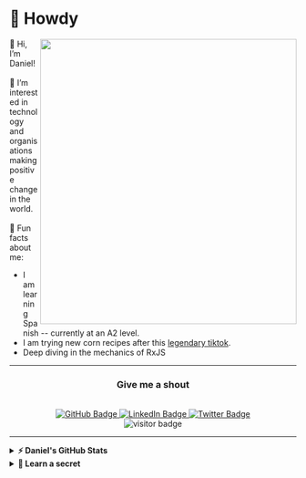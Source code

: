# 🤠 Howdy

<div id="header-photo">
  <img align="right" src="https://media0.giphy.com/media/7NoNw4pMNTvgc/giphy.gif" width="450" height="500"/>
</div>

👋 Hi, I’m Daniel! <br /><br />
👀 I’m interested in technology and organisations making positive change in the world. <br /><br />
💬 Fun facts about me:
- I am learning Spanish -- currently at an A2 level.
- I am trying new corn recipes after this [legendary tiktok](https://www.tiktok.com/@jamesmisg/video/7139096017277881606?lang=en).
- Deep diving in the mechanics of RxJS <br />

---

<div id="badges" align="center">
  <h3>Give me a shout</h3>
  <br />
  <a href="https://github.com/dmcfaddengalway">
    <img src="https://img.shields.io/badge/github-%2324292e.svg?&style=for-the-badge&logo=github&logoColor=white" alt="GitHub Badge"/>
  </a>
  <a href="https://www.linkedin.com/in/daniel-mcfadden/">
    <img src="https://img.shields.io/badge/LinkedIn-blue?style=for-the-badge&logo=linkedin&logoColor=white" alt="LinkedIn Badge"/>
  </a>
  <a href="https://twitter.com/dmcfaddengalway">
    <img src="https://img.shields.io/badge/Twitter-blue?style=for-the-badge&logo=twitter&logoColor=white" alt="Twitter Badge"/>
  </a>
  <br />
  <img src="https://visitor-badge.glitch.me/badge?page_id=page.id" alt="visitor badge"/>
</div>


---
                                                                                                                             
<details>
  <summary><b>⚡️ Daniel's GitHub Stats</b></summary>
  <br />
  <img src="https://github-readme-stats.anuraghazra1.vercel.app/api?username=dmcfaddengalway&theme=radical"/>
</details>
<details>
  <summary><b>🤫 Learn a secret</b></summary>
  <br />
  <p>This is where I hide my all of my 🪲🦟🐞. Say hi! They don't bite.</p>
</details>
